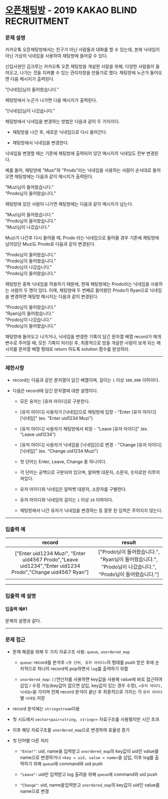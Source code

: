 # [오픈채팅방](https://programmers.co.kr/learn/courses/30/lessons/42888) - 2019 KAKAO BLIND RECRUITMENT

### 문제 설명

카카오톡 오픈채팅방에서는 친구가 아닌 사람들과 대화를 할 수 있는데, 본래 닉네임이 아닌 가상의 닉네임을 사용하여 채팅방에 들어갈 수 있다.

신입사원인 김크루는 카카오톡 오픈 채팅방을 개설한 사람을 위해, 다양한 사람들이 들어오고, 나가는 것을 지켜볼 수 있는 관리자창을 만들기로 했다. 채팅방에 누군가 들어오면 다음 메시지가 출력된다.

"[닉네임]님이 들어왔습니다."

채팅방에서 누군가 나가면 다음 메시지가 출력된다.

"[닉네임]님이 나갔습니다."

채팅방에서 닉네임을 변경하는 방법은 다음과 같이 두 가지이다.

  - 채팅방을 나간 후, 새로운 닉네임으로 다시 들어간다.

  - 채팅방에서 닉네임을 변경한다.

닉네임을 변경할 때는 기존에 채팅방에 출력되어 있던 메시지의 닉네임도 전부 변경된다.

예를 들어, 채팅방에 "Muzi"와 "Prodo"라는 닉네임을 사용하는 사람이 순서대로 들어오면 채팅방에는 다음과 같이 메시지가 출력된다.

"Muzi님이 들어왔습니다."<br />
"Prodo님이 들어왔습니다."

채팅방에 있던 사람이 나가면 채팅방에는 다음과 같이 메시지가 남는다.

"Muzi님이 들어왔습니다."<br />
"Prodo님이 들어왔습니다."<br />
"Muzi님이 나갔습니다."

Muzi가 나간후 다시 들어올 때, Prodo 라는 닉네임으로 들어올 경우 기존에 채팅방에 남아있던 Muzi도 Prodo로 다음과 같이 변경된다.

"Prodo님이 들어왔습니다."<br />
"Prodo님이 들어왔습니다."<br />
"Prodo님이 나갔습니다."<br />
"Prodo님이 들어왔습니다."

채팅방은 중복 닉네임을 허용하기 때문에, 현재 채팅방에는 Prodo라는 닉네임을 사용하는 사람이 두 명이 있다. 이제, 채팅방에 두 번째로 들어왔던 Prodo가 Ryan으로 닉네임을 변경하면 채팅방 메시지는 다음과 같이 변경된다.

"Prodo님이 들어왔습니다."<br />
"Ryan님이 들어왔습니다."<br />
"Prodo님이 나갔습니다."<br />
"Prodo님이 들어왔습니다."

채팅방에 들어오고 나가거나, 닉네임을 변경한 기록이 담긴 문자열 배열 record가 매개변수로 주어질 때, 모든 기록이 처리된 후, 최종적으로 방을 개설한 사람이 보게 되는 메시지를 문자열 배열 형태로 return 하도록 solution 함수를 완성하라.

---

### 제한사항

 - record는 다음과 같은 문자열이 담긴 배열이며, 길이는 `1` 이상 `100,000` 이하이다.

  - 다음은 record에 담긴 문자열에 대한 설명이다.

    - 모든 유저는 [유저 아이디]로 구분한다.

    - [유저 아이디] 사용자가 [닉네임]으로 채팅방에 입장 - "Enter [유저 아이디] [닉네임]" (ex. "Enter uid1234 Muzi")

    - [유저 아이디] 사용자가 채팅방에서 퇴장 - "Leave [유저 아이디]" (ex. "Leave uid1234")

    - [유저 아이디] 사용자가 닉네임을 [닉네임]으로 변경 - "Change [유저 아이디] [닉네임]" (ex. "Change uid1234 Muzi")

    - 첫 단어는 Enter, Leave, Change 중 하나이다.

    - 각 단어는 공백으로 구분되어 있으며, 알파벳 대문자, 소문자, 숫자로만 이루어져있다.

    - 유저 아이디와 닉네임은 알파벳 대문자, 소문자를 구별한다.

    - 유저 아이디와 닉네임의 길이는 `1` 이상 `10` 이하이다.

    - 채팅방에서 나간 유저가 닉네임을 변경하는 등 잘못 된 입력은 주어지지 않는다.

---

### 입출력 예

|                                                  record                                                   |                                                  result                                                   |
| :-------------------------------------------------------------------------------------------------------: | :-------------------------------------------------------------------------------------------------------: |
| ["Enter uid1234 Muzi", "Enter uid4567 Prodo","Leave uid1234","Enter uid1234 Prodo","Change uid4567 Ryan"] | ["Prodo님이 들어왔습니다.", "Ryan님이 들어왔습니다.", "Prodo님이 나갔습니다.", "Prodo님이 들어왔습니다."] |

---

### 입출력 예 설명

#### 입출력 예#1

문제의 설명과 같다.

---

### 문제 접근

  - 문제 해결을 위해 두 가지 자료구조 사용: `queue`, `unordered_map`

    - `queue`: record를 분석후 `<첫 단어, 유저 아이디>`의 형태를 push 받은 후에 순차적으로 하나의 record씩 pop하면서 `log`를 출력하기 위함

    - `unordered_map`: `[]`연산자를 사용하면 key값을 사용해 value에 바로 접근하여 삽입 / 수정 가능(key값이 없으면 삽입, key값이 있는 경우 수정), `<유저 아이디, 닉네임>`을 가지며 전체 record 분석이 끝난 후 최종적으로 가지는 각 `유저 아이디`별 `닉네임` 저장

  - record 분석에는 `stringstream`이용

  - 첫 시도에서 `vector<pair<string, string>>` 자료구조를 사용했지만 시간 초과.

  - 이후 해당 자료구조를 `unordered_map`으로 변경하여 효율성 증가

  - 첫 단어별 다른 처리

    - `"Enter"`: uid, name을 입력받고 `unordered_map`의 key값이 uid인 value를 name으로 변경하거나 `<key = uid, value = name>`을 삽입, 이후 log를 출력하기 위해 `queue`에 command와 uid push

    - `"Leave"`: uid만 입력받고 log 출려을 위해 `queue`에 command와 uid push

    - `"Change"`: uid, name을입력받고 `unordered_map`의 key값이 uid인 value를 name으로 변경

